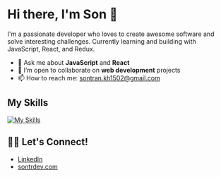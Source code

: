 # Hi there, I'm Son 👋
I'm a passionate developer who loves to create awesome software and solve interesting challenges. Currently learning and building with JavaScript, React, and Redux.
- 💬 Ask me about **JavaScript** and **React**
- 👯 I’m open to collaborate on **web development** projects
- 📫 How to reach me: [sontran.kh1502@gmail.com](mailto:sontran.kh1502@gmail.com)

## My Skills
[![My Skills](https://skillicons.dev/icons?i=react,js,html,css,sass,bootstrap,figma)](https://skillicons.dev)

## 🧑‍💻 Let's Connect!
- [LinkedIn](https://www.linkedin.com/in/sontr/)
- [sontrdev.com](https://sontrdev.com/)
